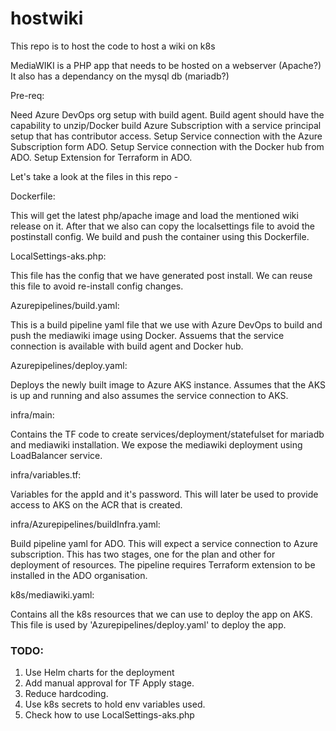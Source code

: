 # hostwiki
This repo is to host the code to host a wiki on k8s

MediaWIKI is a PHP app that needs to be hosted on a webserver (Apache?)
It also has a dependancy on the mysql db (mariadb?)

Pre-req:

Need Azure DevOps org setup with build agent.
Build agent should have the capability to unzip/Docker build
Azure Subscription with a service principal setup that has contributor access.
Setup Service connection with the Azure Subscription form ADO.
Setup Service connection with the Docker hub from ADO.
Setup Extension for Terraform in ADO.

Let's take a look at the files in this repo -

Dockerfile:

  This will get the latest php/apache image and load the mentioned wiki release on it.
  After that we also can copy the localsettings file to avoid the postinstall config.
  We build and push the container using this Dockerfile.

LocalSettings-aks.php:

  This file has the config that we have generated post install. We can reuse this file to avoid re-install config changes.

Azurepipelines/build.yaml:
  
  This is a build pipeline yaml file that we use with Azure DevOps to build and push the mediawiki image using Docker.
  Assuems that the service connection is available with build agent and Docker hub.

Azurepipelines/deploy.yaml:
  
  Deploys the newly built image to Azure AKS instance.
  Assumes that the AKS is up and running and also assumes the service connection to AKS.

infra/main: 
  
  Contains the TF code to create services/deployment/statefulset for mariadb and mediawiki installation.
  We expose the mediawiki deployment using LoadBalancer service.

infra/variables.tf: 
  
  Variables for the appId and it's password. This will later be used to provide access to AKS on the ACR that is created.

infra/Azurepipelines/buildInfra.yaml: 
  
  Build pipeline yaml for ADO. This will expect a service connection to Azure subscription. 
  This has two stages, one for the plan and other for deployment of resources.
  The pipeline requires Terraform extension to be installed in the ADO organisation.

k8s/mediawiki.yaml: 
  
  Contains all the k8s resources that we can use to deploy the app on AKS.
  This file is used by 'Azurepipelines/deploy.yaml' to deploy the app.

### TODO:
1. Use Helm charts for the deployment
2. Add manual approval for TF Apply stage.
3. Reduce hardcoding.
4. Use k8s secrets to hold env variables used.
5. Check how to use LocalSettings-aks.php





